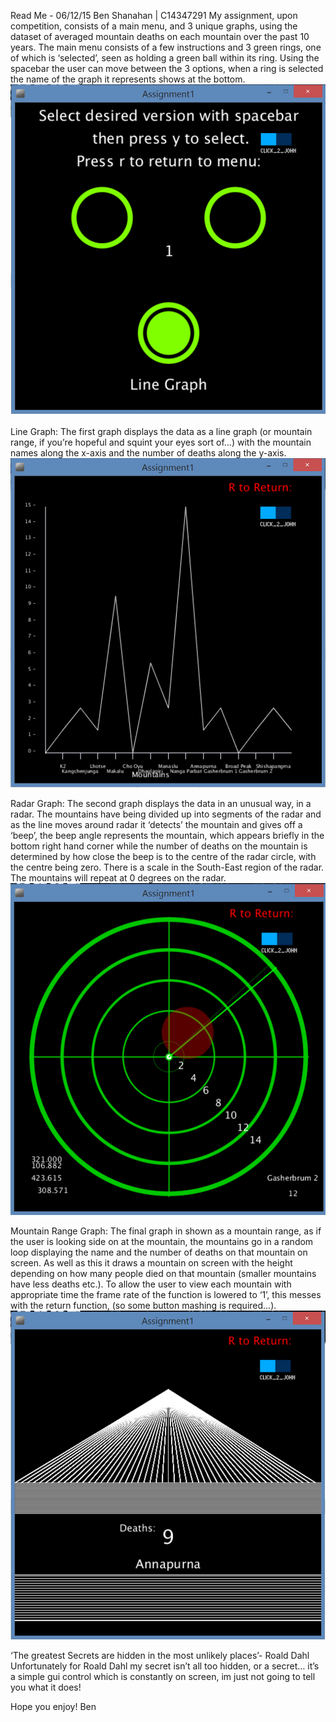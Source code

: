 Read Me - 06/12/15
Ben Shanahan | C14347291
My assignment, upon competition, consists of a main menu, and 3 unique graphs, using the dataset of averaged mountain deaths on each mountain over the past 10 years.
The main menu consists of a few instructions and 3 green rings, one of which is ‘selected’, seen as holding a green ball within its ring. Using the spacebar the user can move between the 3 options, when a ring is selected the name of the graph it represents shows at the bottom.
![alt tag](https://github.com/Ben-Shan/Assignment_Pt1/blob/new_branch/Main_menu.PNG "Main menu")

Line Graph:
The first graph displays the data as a line graph (or mountain range, if you’re hopeful and squint your eyes sort of…) with the mountain names along the x-axis and the number of deaths along the y-axis.
![alt tag](https://github.com/Ben-Shan/Assignment_Pt1/blob/new_branch/Line_graph.PNG "Line Graph")

Radar Graph:
The second graph displays the data in an unusual way, in a radar. The mountains have being divided up into segments of the radar and as the line moves around radar it ‘detects’ the mountain and gives off a ‘beep’, the beep angle represents the mountain, which appears briefly in the bottom right hand corner while the number of deaths on the mountain is determined by how close the beep is to the centre of the radar circle, with the centre being zero. There is a scale in the South-East region of the radar. The mountains will repeat at 0 degrees on the radar.
![alt tag](https://github.com/Ben-Shan/Assignment_Pt1/blob/new_branch/radar.PNG "Radar Graph")

Mountain Range Graph:
The final graph in shown as a mountain range, as if the user is looking side on at the mountain, the mountains go in a random loop displaying the name and the number of deaths on that mountain on screen. As well as this it draws a mountain on screen with the height depending on how many people died on that mountain (smaller mountains have less deaths etc.). To allow the user to view each mountain with appropriate time the frame rate of the function is lowered to ‘1’, this messes with the return function, (so some button mashing is required…). 
![alt tag](https://github.com/Ben-Shan/Assignment_Pt1/blob/new_branch/Mountain_range.PNG "Mountain Range Graph")

‘The greatest Secrets are hidden in the most unlikely places’- Roald Dahl
Unfortunately for Roald Dahl my secret isn’t all too hidden, or a secret… it’s a simple gui control which is constantly on screen, im just not going to tell you what it does!

Hope you enjoy!
Ben
